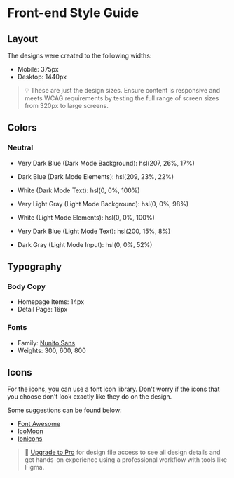 # Front-end Style Guide

## Layout

The designs were created to the following widths:

- Mobile: 375px
- Desktop: 1440px

> 💡 These are just the design sizes. Ensure content is responsive and meets WCAG requirements by testing the full range of screen sizes from 320px to large screens.

## Colors

### Neutral

- Very Dark Blue (Dark Mode Background): hsl(207, 26%, 17%)
- Dark Blue (Dark Mode Elements): hsl(209, 23%, 22%)
- White (Dark Mode Text): hsl(0, 0%, 100%)

- Very Light Gray (Light Mode Background): hsl(0, 0%, 98%)
- White (Light Mode Elements): hsl(0, 0%, 100%)
- Very Dark Blue (Light Mode Text): hsl(200, 15%, 8%)
- Dark Gray (Light Mode Input): hsl(0, 0%, 52%)

## Typography

### Body Copy

- Homepage Items: 14px
- Detail Page: 16px

### Fonts

- Family: [Nunito Sans](https://fonts.google.com/specimen/Nunito+Sans)
- Weights: 300, 600, 800

## Icons

For the icons, you can use a font icon library. Don't worry if the icons that you choose don't look exactly like they do on the design.

Some suggestions can be found below:

- [Font Awesome](https://fontawesome.com)
- [IcoMoon](https://icomoon.io)
- [Ionicons](https://ionicons.com)

> 💎 [Upgrade to Pro](https://www.frontendmentor.io/pro?ref=style-guide) for design file access to see all design details and get hands-on experience using a professional workflow with tools like Figma.
